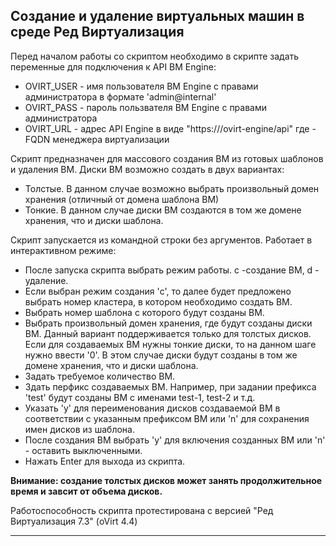 ## Создание и удаление виртуальных машин в среде Ред Виртуализация

Перед началом работы со скриптом необходимо в скрипте задать переменные для подключения к API ВМ Engine:
* OVIRT_USER - имя пользователя ВМ Engine с правами администратора в формате 'admin@internal'
* OVIRT_PASS - пароль пользвателя ВМ Engine с правами администратора
* OVIRT_URL - адрес API Engine в виде "https://<hosted-engine>/ovirt-engine/api" где <hosted-engine> - FQDN менеджера виртуализации

Скрипт предназначен для массового создания ВМ из готовых шаблонов и удаления ВМ. 
Диски ВМ возможно создать в двух вариантах:  
* Толстые. В данном случае возможно выбрать произвольный домен хранения (отличный от домена шаблона ВМ)
* Тонкие. В данном случае диски ВМ создаются в том же домене хранения, что и диски шаблона.

Скрипт запускается из командной строки без аргументов. Работает в интерактивном режиме:
* После запуска скрипта выбрать режим работы. c -создание ВМ, d - удаление.
* Если выбран режим создания 'c', то далее будет предложено выбрать номер кластера, в котором необходимо создать ВМ.
* Выбрать номер шаблона с которого будут созданы ВМ.
* Выбрать произвольный домен хранения, где будут созданы диски ВМ. Данный вариант поддерживается только для толстых дисков. Если для создаваемых ВМ нужны тонкие диски, то на данном шаге нужно ввести '0'. В этом случае диски будут созданы в том же домене хранения, что и диски шаблона.
* Задать требуемое количество ВМ.
* Здать перфикс создаваемых ВМ. Например, при задании префикса 'test' будут созданы ВМ с именами test-1, test-2 и т.д.
* Указать 'y' для переименования дисков создаваемой ВМ в соответствии с указанным префиксом ВМ или 'n' для сохранения имен дисков из шаблона.
* После создания ВМ выбрать 'y' для включения созданных ВМ или 'n' - оставить выключенными.
* Нажать Enter для выхода из скрипта.

**Внимание: создание толстых дисков может занять продолжительное время и завсит от объема дисков.**

Работоспособность скрипта протестирована с версией "Ред Виртуализация 7.3" (oVirt 4.4)

---
